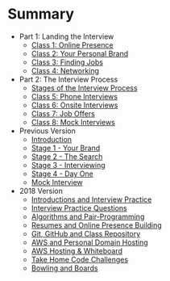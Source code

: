 # Summary

<!--* [Job Ready Checklist](2019-summer/job-ready-checklist.md)-->
* Part 1: Landing the Interview
  * [Class 1: Online Presence](2019-summer/1-online-presence.md)
  * [Class 2: Your Personal Brand](2019-summer/2-personal-brand.md)
  * [Class 3: Finding Jobs](2019-summer/3-job-search.md)
  * [Class 4: Networking](2019-summer/4-networking.md)
* Part 2: The Interview Process
  * [Stages of the Interview Process](2019-summer/interview-process.md)
  * [Class 5: Phone Interviews](2019-summer/5-phone-interview.md)
  * [Class 6: Onsite Interviews](2019-summer/6-whiteboarding.md)
  * [Class 7: Job Offers](2019-summer/7-job-offer.md)
  * [Class 8: Mock Interviews](2019-summer/8-mock-interview.md)
* Previous Version
  * [Introduction](lessons/INTRODUCTION.md)
  * [Stage 1 - Your Brand](lessons/BRANDING.md)
  * [Stage 2 - The Search](lessons/SEARCH.md)
  * [Stage 3 - Interviewing](lessons/INTERVIEWING.md)
  * [Stage 4 - Day One](lessons/DAYONE.md)
  * [Mock Interview](lessons/MOCKINTERVIEW.md)
* 2018 Version
  * [Introductions and Interview Practice](lessons/INTRODUCTIONS.md)
  * [Interview Practice Questions](lessons/PRACTICEQUESTIONS.md)
  * [Algorithms and Pair-Programming](lessons/ALGORITHMSPAIRPROGRAMMING.md)
  * [Resumes and Online Presence Building](lessons/RESUMESONLINE.md)
  * [Git, GitHub and Class Repository](lessons/GITHUB.md)
  * [AWS and Personal Domain Hosting](lessons/AWSHOSTING.md)
  * [AWS Hosting & Whiteboard](lessons/WHITEBOARDING.md)
  * [Take Home Code Challenges](lessons/TAKEHOME.md)
  * [Bowling and Boards](lessons/WHITEBOARDING2.md)
